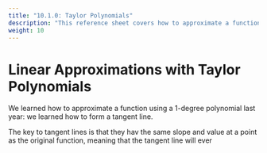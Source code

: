 ```yaml
---
title: "10.1.0: Taylor Polynomials"
description: "This reference sheet covers how to approximate a function using polynomials."
weight: 10
---
```


# Linear Approximations with Taylor Polynomials

We learned how to approximate a function using a 1-degree polynomial last year: we learned how to form a tangent line.

The key to tangent lines is that they hav the same slope and value at a point as the original function, meaning that the tangent line will ever
